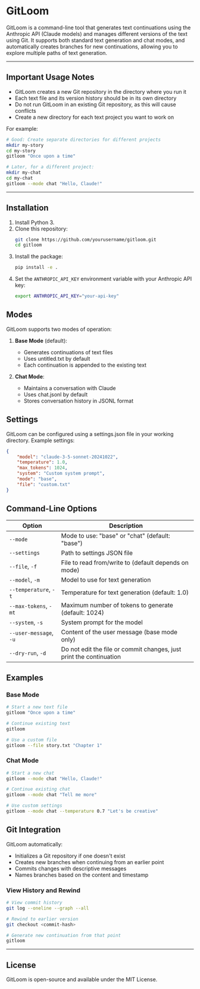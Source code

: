 # GitLoom

GitLoom is a command-line tool that generates text continuations using the Anthropic API (Claude models) and manages different versions of the text using Git. It supports both standard text generation and chat modes, and automatically creates branches for new continuations, allowing you to explore multiple paths of text generation.

---

## **Important Usage Notes**

- GitLoom creates a new Git repository in the directory where you run it
- Each text file and its version history should be in its own directory
- Do not run GitLoom in an existing Git repository, as this will cause conflicts
- Create a new directory for each text project you want to work on

For example:
```bash
# Good: Create separate directories for different projects
mkdir my-story
cd my-story
gitloom "Once upon a time"

# Later, for a different project:
mkdir my-chat
cd my-chat
gitloom --mode chat "Hello, Claude!"
```

---

## **Installation**

1. Install Python 3.
2. Clone this repository:
   ```bash
   git clone https://github.com/yourusername/gitloom.git
   cd gitloom
   ```
3. Install the package:
   ```bash
   pip install -e .
   ```
4. Set the `ANTHROPIC_API_KEY` environment variable with your Anthropic API key:
   ```bash
   export ANTHROPIC_API_KEY="your-api-key"
   ```

## **Modes**

GitLoom supports two modes of operation:

1. **Base Mode** (default):
   - Generates continuations of text files
   - Uses untitled.txt by default
   - Each continuation is appended to the existing text

2. **Chat Mode**:
   - Maintains a conversation with Claude
   - Uses chat.jsonl by default
   - Stores conversation history in JSONL format

## **Settings**

GitLoom can be configured using a settings.json file in your working directory. Example settings:

```json
{
    "model": "claude-3-5-sonnet-20241022",
    "temperature": 1.0,
    "max_tokens": 1024,
    "system": "Custom system prompt",
    "mode": "base",
    "file": "custom.txt"
}
```

## **Command-Line Options**

| Option            | Description                                      |
|-------------------|--------------------------------------------------|
| `--mode`          | Mode to use: "base" or "chat" (default: "base") |
| `--settings`      | Path to settings JSON file |
| `--file`, `-f`    | File to read from/write to (default depends on mode) |
| `--model`, `-m`   | Model to use for text generation |
| `--temperature`, `-t` | Temperature for text generation (default: 1.0) |
| `--max-tokens`, `-mt` | Maximum number of tokens to generate (default: 1024) |
| `--system`, `-s`  | System prompt for the model |
| `--user-message`, `-u` | Content of the user message (base mode only) |
| `--dry-run`, `-d` | Do not edit the file or commit changes, just print the continuation |

## **Examples**

### Base Mode
```bash
# Start a new text file
gitloom "Once upon a time"

# Continue existing text
gitloom

# Use a custom file
gitloom --file story.txt "Chapter 1"
```

### Chat Mode
```bash
# Start a new chat
gitloom --mode chat "Hello, Claude!"

# Continue existing chat
gitloom --mode chat "Tell me more"

# Use custom settings
gitloom --mode chat --temperature 0.7 "Let's be creative"
```

## **Git Integration**

GitLoom automatically:
- Initializes a Git repository if one doesn't exist
- Creates new branches when continuing from an earlier point
- Commits changes with descriptive messages
- Names branches based on the content and timestamp

### View History and Rewind
```bash
# View commit history
git log --oneline --graph --all

# Rewind to earlier version
git checkout <commit-hash>

# Generate new continuation from that point
gitloom
```

---

## **License**
GitLoom is open-source and available under the MIT License.